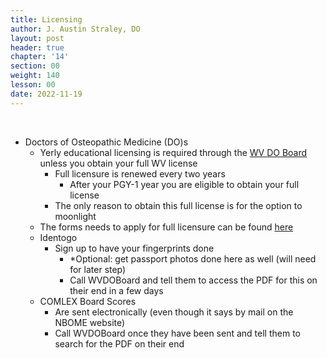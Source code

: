 ```yaml
---
title: Licensing
author: J. Austin Straley, DO
layout: post
header: true
chapter: '14'
section: 00
weight: 140
lesson: 00
date: 2022-11-19
---
```


<br>

- Doctors of Osteopathic Medicine (DO)s
    - Yerly educational licensing is required through the [WV DO Board][1] unless you obtain your full WV license
        - Full licensure is renewed every two years
            - After your PGY-1 year you are eligible to obtain your full license
        - The only reason to obtain this full license is for the option to moonlight
    - The forms needs to apply for full licensure can be found [here][2]
    - Identogo
        - Sign up to have your fingerprints done
			- *Optional: get passport photos done here as well (will need for later step)
			- Call WVDOBoard and tell them to access the PDF for this on their end in a few days
    - COMLEX Board Scores
        - Are sent electronically (even though it says by mail on the NBOME website)
        - Call WVDOBoard once they have been sent and tell them to search for the PDF on their end



[1]: https://www.wvbdosteo.org/
[2]: https://www.wvbdosteo.org/licensing/do/app/index.asp
